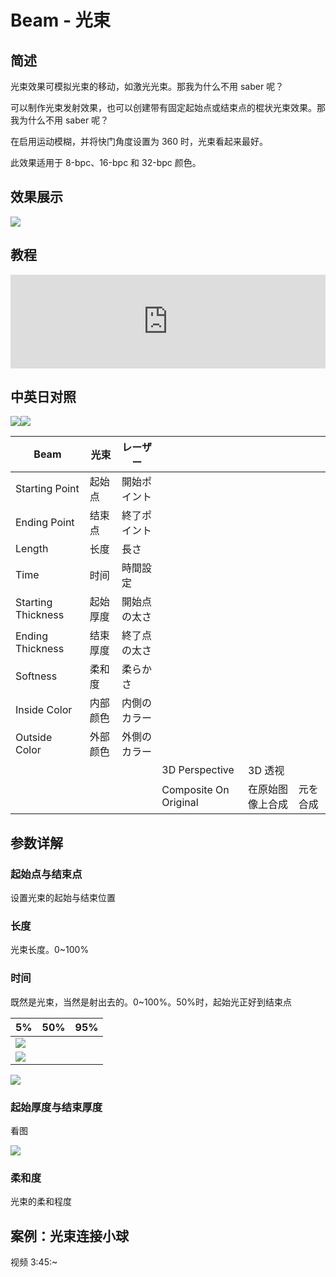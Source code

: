 # Beam - 光束

## 简述

光束效果可模拟光束的移动，如激光光束。那我为什么不用 saber 呢？

可以制作光束发射效果，也可以创建带有固定起始点或结束点的棍状光束效果。那我为什么不用 saber 呢？

在启用运动模糊，并将快门角度设置为 360 时，光束看起来最好。

此效果适用于 8-bpc、16-bpc 和 32-bpc 颜色。

## 效果展示

![](https://cdn.yuelili.com/20211227214227.png)

## 教程

<iframe src="https://player.bilibili.com/player.html?bvid=BV1e34y1X7Vj&page=55&high_quality=1" width="100%" allowfullscreen="allowfullscreen" frameborder="0"></iframe>

## 中英日对照

![](https://mir.yuelili.com/wp-content/uploads/user/AE/effects/AE-Effects-Generate-Beam.png)![](https://mir.yuelili.com/wp-content/uploads/user/AE/effects/AE-Effects-Generate-Beam_cn.png)

| Beam               | 光束     | レーザー     |                       |                  |          |
| ------------------ | -------- | ------------ | --------------------- | ---------------- | -------- |
| Starting Point     | 起始点   | 開始ポイント |                       |                  |          |
| Ending Point       | 结束点   | 終了ポイント |                       |                  |          |
| Length             | 长度     | 長さ         |                       |                  |          |
| Time               | 时间     | 時間設定     |                       |                  |          |
| Starting Thickness | 起始厚度 | 開始点の太さ |                       |                  |          |
| Ending Thickness   | 结束厚度 | 終了点の太さ |                       |                  |          |
| Softness           | 柔和度   | 柔らかさ     |                       |                  |          |
| Inside Color       | 内部颜色 | 内側のカラー |                       |                  |          |
| Outside Color      | 外部颜色 | 外側のカラー |                       |                  |          |
|                    |          |              | 3D Perspective        | 3D 透视          |          |
|                    |          |              | Composite On Original | 在原始图像上合成 | 元を合成 |

## 参数详解

### 起始点与结束点

设置光束的起始与结束位置

### 长度

光束长度。0~100%

### 时间

既然是光束，当然是射出去的。0~100%。50%时，起始光正好到结束点

| 5%                                              | 50% | 95% |
| ----------------------------------------------- | --- | --- |
| ![](https://cdn.yuelili.com/20211227214528.png) |
| ![](https://cdn.yuelili.com/20211227214601.png) |

![](https://cdn.yuelili.com/20211227214620.png)

### 起始厚度与结束厚度

看图

![](https://cdn.yuelili.com/20211227214833.png)

### 柔和度

光束的柔和程度

## 案例：光束连接小球

视频 3:45:~
